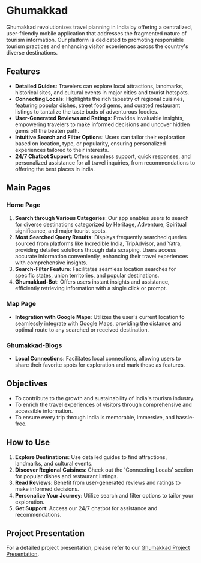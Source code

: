 # Ghumakkad

Ghumakkad revolutionizes travel planning in India by offering a centralized, user-friendly mobile application that addresses the fragmented nature of tourism information. Our platform is dedicated to promoting responsible tourism practices and enhancing visitor experiences across the country's diverse destinations.

## Features

- **Detailed Guides**: Travelers can explore local attractions, landmarks, historical sites, and cultural events in major cities and tourist hotspots.
- **Connecting Locals**: Highlights the rich tapestry of regional cuisines, featuring popular dishes, street food gems, and curated restaurant listings to tantalize the taste buds of adventurous foodies.
- **User-Generated Reviews and Ratings**: Provides invaluable insights, empowering travelers to make informed decisions and uncover hidden gems off the beaten path.
- **Intuitive Search and Filter Options**: Users can tailor their exploration based on location, type, or popularity, ensuring personalized experiences tailored to their interests.
- **24/7 Chatbot Support**: Offers seamless support, quick responses, and personalized assistance for all travel inquiries, from recommendations to offering the best places in India.

## Main Pages

### Home Page

1. **Search through Various Categories**: Our app enables users to search for diverse destinations categorized by Heritage, Adventure, Spiritual significance, and major tourist spots.
2. **Most Searched Query Results**: Displays frequently searched queries sourced from platforms like Incredible India, TripAdvisor, and Yatra, providing detailed solutions through data scraping. Users access accurate information conveniently, enhancing their travel experiences with comprehensive insights.
3. **Search-Filter Feature**: Facilitates seamless location searches for specific states, union territories, and popular destinations.
4. **Ghumakkad-Bot**: Offers users instant insights and assistance, efficiently retrieving information with a single click or prompt.

### Map Page

- **Integration with Google Maps**: Utilizes the user's current location to seamlessly integrate with Google Maps, providing the distance and optimal route to any searched or received destination.

### Ghumakkad-Blogs

- **Local Connections**: Facilitates local connections, allowing users to share their favorite spots for exploration and mark these as features.

## Objectives

- To contribute to the growth and sustainability of India's tourism industry.
- To enrich the travel experiences of visitors through comprehensive and accessible information.
- To ensure every trip through India is memorable, immersive, and hassle-free.

## How to Use

1. **Explore Destinations**: Use detailed guides to find attractions, landmarks, and cultural events.
2. **Discover Regional Cuisines**: Check out the 'Connecting Locals' section for popular dishes and restaurant listings.
3. **Read Reviews**: Benefit from user-generated reviews and ratings to make informed decisions.
4. **Personalize Your Journey**: Utilize search and filter options to tailor your exploration.
5. **Get Support**: Access our 24/7 chatbot for assistance and recommendations.

## Project Presentation

For a detailed project presentation, please refer to our [Ghumakkad Project Presentation](https://drive.google.com/file/d/1OnK2uscJtp5ZAYaZXp8cSun-xO8jeTB7/view?usp=sharing).





